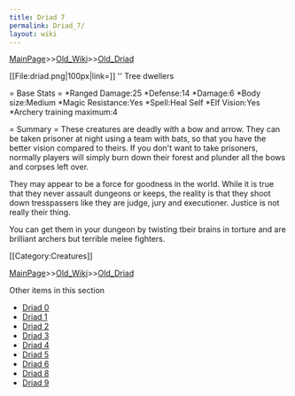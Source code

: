 ```yaml
---
title: Driad 7
permalink: Driad_7/
layout: wiki
---
```


[MainPage](/keeperrl_wiki/ "wikilink")>>[Old_Wiki](/keeperrl_wiki/Old_Wiki "wikilink")>>[Old_Driad](/keeperrl_wiki/Old_Driad "wikilink")

[[File:driad.png|100px|link=]] '' Tree dwellers

= Base Stats =
*Ranged Damage:25
*Defense:14
*Damage:6
*Body size:Medium
*Magic Resistance:Yes
*Spell:Heal Self
*Elf Vision:Yes
*Archery training maximum:4

= Summary =
These creatures are deadly with a bow and arrow. They can be taken prisoner at night using a team with bats, so that you have the better vision compared to theirs. If you don't want to take prisoners, normally players will simply burn down their forest and plunder all the bows and corpses left over.

They may appear to be a force for goodness in the world. While it is true that they never assault dungeons or keeps, the reality is that they shoot down tresspassers like they are judge, jury and executioner. Justice is not really their thing.

You can get them in your dungeon by twisting tbeir brains in torture and are brilliant archers but terrible melee fighters. 

[[Category:Creatures]]

[MainPage](/keeperrl_wiki/ "wikilink")>>[Old_Wiki](/keeperrl_wiki/Old_Wiki "wikilink")>>[Old_Driad](/keeperrl_wiki/Old_Driad "wikilink")

Other items in this section
-    [Driad 0](/keeperrl_wiki/Driad_0 "wikilink")
-    [Driad 1](/keeperrl_wiki/Driad_1 "wikilink")
-    [Driad 2](/keeperrl_wiki/Driad_2 "wikilink")
-    [Driad 3](/keeperrl_wiki/Driad_3 "wikilink")
-    [Driad 4](/keeperrl_wiki/Driad_4 "wikilink")
-    [Driad 5](/keeperrl_wiki/Driad_5 "wikilink")
-    [Driad 6](/keeperrl_wiki/Driad_6 "wikilink")
-    [Driad 8](/keeperrl_wiki/Driad_8 "wikilink")
-    [Driad 9](/keeperrl_wiki/Driad_9 "wikilink")
